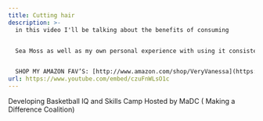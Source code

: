 ```yaml
---
title: Cutting hair
description: >-
  in this video I'll be talking about the benefits of consuming 


  Sea Moss as well as my own personal experience with using it consistently. 💗OTHER RELATED VIDEOS: -How to Make Sea Moss Gel: [https://bit.ly/3b5BUgy](https://www.youtube.com/redirect?v=2XLRrbR0m2A&redir_token=QUFFLUhqbHRGVmdTSFlsTDBXM2M3VFZKM0FQeU1vOEhOQXxBQ3Jtc0tsLTA5Z2hodDFrMXJSd2lJZVhBX01iY2tQSW5hMU1pWlVfNmVyTVV0UmpBcmFQanR5YmZQRl9MYVZPNmtURkZiT29NQXYxZzZmZGtOZTJPMlMwLVFoZFdCLTZjeGVnZTIyZ2JKWFBXazRRVktNQkVVZw%3D%3D&event=video_description&q=https%3A%2F%2Fbit.ly%2F3b5BUgy) -How I Take Sea Moss: [https://bit.ly/2RydowP](https://www.youtube.com/redirect?v=2XLRrbR0m2A&redir_token=QUFFLUhqbkNSczNGMy0wdHJsUkZsY0dtcnZuTHhiSlVkd3xBQ3Jtc0ttUEhhRzF4WnpOU0djdFdmbWNJTjBzeWREN19MOHUySmUxY1dhZkcya0t0c25LbGh3dUtvWGUzSW9NZTNVSnplY3JYWF9xd1FJXzBIU3k2VmxBa19LbTlZZ1NDNG0tcEtFSGRzVkhMZTEzbHh6d0FCSQ%3D%3D&event=video_description&q=https%3A%2F%2Fbit.ly%2F2RydowP) -Sea Moss As a Face Mask: [https://bit.ly/3eKc0RE](https://www.youtube.com/redirect?v=2XLRrbR0m2A&redir_token=QUFFLUhqbUpVUXNBLWFMRWRmMEtWcmtJbk1BUlpPOHozUXxBQ3Jtc0traHJnVmtBNTNaUlQ3Q3pZa0pRejdzU0gtZU9qcTFaMlpRY3g0X1FRbTZxOGtWTEZUbHZfQng5WmVtYzRNX0pIQVRBalN0ZzJMX01IZkUyOUxCTUg4TW5XdXJwYXRSTXd4NzRvdWVidHNSNjBVVFBNbw%3D%3D&event=video_description&q=https%3A%2F%2Fbit.ly%2F3eKc0RE) -Full Uterine Fibroid Embolization Experience Video: [https://bit.ly/2RNsrmL](https://www.youtube.com/redirect?v=2XLRrbR0m2A&redir_token=QUFFLUhqa2FLY0lxNURCY3lJZGpFN1VZYmx5aWxaQXhMQXxBQ3Jtc0tuU3hZSXBNMnpuRU9kemxCU1pvOVM3eG4zbGRfX29LcFZ4SFlWWElMdk1HLVd3V3NsWEFYVi1zU28wV1U0bDhHZkpoVEJ3T242dkF6TWxiV216bHoxU1hhNVFhUUpVcmxaVnludFhqNDB1TDRMdVFRQQ%3D%3D&event=video_description&q=https%3A%2F%2Fbit.ly%2F2RNsrmL) 💗SHOP MY STORE: [http://www.yvyandcompany.com](https://www.youtube.com/redirect?v=2XLRrbR0m2A&redir_token=QUFFLUhqblg2VlN3bUl3ck9tNUVnNzZBT3dDcWk0eTg2UXxBQ3Jtc0tsWFNOVld0bUtYX2ZkRWdBeVprallBSFhVTnR5aVZZdmlyekJtUUFER1U0dXhYaEU1R2xUdW50V2ZQRndYWGNzY09IeTJHb3NwUVFQd2Z3RVNkNWtScmpPNWNYNUp1WVJUS2hnSTZsd3FKelhPZXlLMA%3D%3D&event=video_description&q=http%3A%2F%2Fwww.yvyandcompany.com) 💗


  SHOP MY AMAZON FAV’S: [http://www.amazon.com/shop/VeryVanessa](https://www.youtube.com/redirect?v=2XLRrbR0m2A&redir_token=QUFFLUhqa2RPb0JDRFp5VEticmlROHJkVVpQUUd3QTFXQXxBQ3Jtc0tueWVaQjdkNm1qZG91djE1RkQ0RFRMTFFWcHFGX1ZWMjlIWV81bWtDUXkwR1Jka0tuVzROTGdxNk92VTJIZTZHanNHbFFiRGRXdER5ZnkwdW80YUxqcndRYWFBemxkY3BWY0pTcG94b2p4dVc1alRnQQ%3D%3D&event=video_description&q=http%3A%2F%2Fwww.amazon.com%2Fshop%2FVeryVanessa) *Some links above may be affiliate links Disclaimer: The content in this video is not intended to be a substitute for professional medical advice, diagnosis, or treatment. Always seek the advice of your physician or other qualified health provider with any questions you may have regarding a medical condition.
url: https://www.youtube.com/embed/czuFnWLsO1c
---
```

Developing Basketball IQ and Skills Camp Hosted by MaDC ( Making a Difference Coalition)
